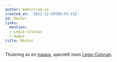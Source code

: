 ```yaml
---
author: Wahnstrom.se
created_at: '2011-12-29T08:55:31Z'
id: Mäster
links:
  mention:
  - Legio Colonan
  - magus
title: Mäster
---
```


Titulering av en [magus], speciellt inom [Legio Colonan].

  [magus]: magus
  [Legio Colonan]: Legio_Colonan